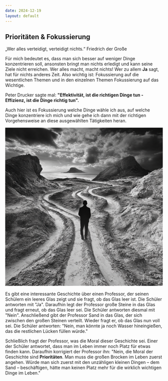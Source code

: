 ```yaml
---
date: 2024-12-19
layout: default
---
```


## Prioritäten & Fokussierung

„Wer alles verteidigt, verteidigt nichts.“
Friedrich der Große

Für mich bedeutet es, dass man sich besser auf weniger Dinge konzentrieren soll, ansonsten bringt man nichts erledigt und kann seine Ziele nicht erreichen. Wer alles macht, macht nichts!
Wer zu allem **Ja** sagt, hat für nichts anderes Zeit.
Also wichtig ist: Fokussierung auf die wesentlichen Themen und in den einzelnen Themen Fokussierung auf das Wichtige.

Peter Drucker sagte mal:
**"Effektivität, ist die richtigen Dinge tun - Effizienz, ist die Dinge richtig tun".**

Auch hier ist es Fokussierung welche Dinge wähle ich aus, auf welche Dinge konzentriere ich mich und wie gehe ich dann mit der richtigen Vorgehensweise an diese ausgewählten Tätigkeiten heran.

![alt text](./images/fokussierung.png)

Es gibt eine interessante Geschichte über einen Professor, der seinen Schülern ein leeres Glas zeigt und sie fragt, ob das Glas leer ist. Die Schüler antworten mit "Ja".
Daraufhin legt der Professor große Steine in das Glas und fragt erneut, ob das Glas leer sei.
Die Schüler antworten diesmal mit "Nein". Anschließend gibt der Professor Sand in das Glas, der sich zwischen den großen Steinen verteilt. Wieder fragt er, ob das Glas nun voll sei.
Die Schüler antworten: "Nein, man könnte ja noch Wasser hineingießen, das die restlichen Lücken füllen würde."

Schließlich fragt der Professor, was die Moral dieser Geschichte sei. Einer der Schüler antwortet, dass man im Leben immer noch Platz für etwas finden kann.
Daraufhin korrigiert der Professor ihn: "Nein, die Moral der Geschichte sind **Prioritäten**. Man muss die großen Brocken im Leben zuerst angehen. Würde man sich zuerst mit den unzähligen kleinen Dingen – dem Sand – beschäftigen, hätte man keinen Platz mehr für die wirklich wichtigen Dinge im Leben."